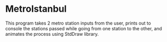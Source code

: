 # MetroIstanbul

This program takes 2 metro station inputs from the user, prints out to console the stations passed while going from one station to the other, and animates the process using StdDraw library.
